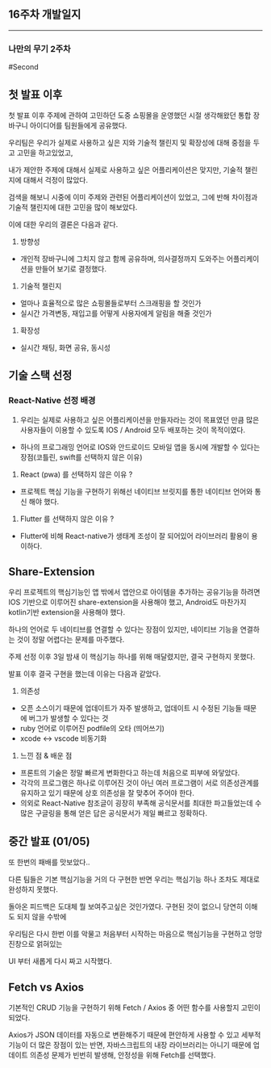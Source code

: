 <h2> 16주차 개발일지 </h2>
<hr>
<h3>나만의 무기 2주차</h3>

#Second

## 첫 발표 이후

첫 발표 이후 주제에 관하여 고민하던 도중 쇼핑몰을 운영했던 시절 생각해왔던 통합 장바구니 아이디어를 팀원들에게 공유했다.

우리팀은 우리가 실제로 사용하고 싶은 지와 기술적 챌린지 및 확장성에 대해 중점을 두고 고민을 하고있었고,

내가 제안한 주제에 대해서 실제로 사용하고 싶은 어플리케이션은 맞지만, 기술적 챌린지에 대해서 걱정이 많았다.

검색을 해보니 시중에 이미 주제와 관련된 어플리케이션이 있었고, 그에 반해 차이점과 기술적 챌린지에 대한 고민을 많이 해보았다.

이에 대한 우리의 결론은 다음과 같다.

1. 방향성
- 개인적 장바구니에 그치지 않고 함께 공유하며, 의사결정까지 도와주는 어플리케이션을 만들어 보기로 결정했다.

1. 기술적 챌린지
- 얼마나 효율적으로 많은 쇼핑몰들로부터 스크래핑을 할 것인가
- 실시간 가격변동, 재입고를 어떻게 사용자에게 알림을 해줄 것인가

1. 확장성
- 실시간 채팅, 화면 공유, 동시성

## 기술 스택 선정

### React-Native 선정 배경

1. 우리는 실제로 사용하고 싶은 어플리케이션을 만들자라는 것이 목표였던 만큼 많은 사용자들이 이용할 수 있도록 IOS / Android 모두 배포하는 것이 목적이였다.
- 하나의 프로그래밍 언어로 IOS와 안드로이드 모바일 앱을 동시에 개발할 수 있다는 장점(코틀린, swift를 선택하지 않은 이유)
1. React (pwa) 를 선택하지 않은 이유 ?
- 프로젝트 핵심 기능을 구현하기 위해선 네이티브 브릿지를 통한 네이티브 언어와 통신 해야 했다.
1. Flutter 를 선택하지 않은 이유 ?
- Flutter에 비해 React-native가 생태계 조성이 잘 되어있어 라이브러리 활용이 용이하다.

## Share-Extension

우리 프로젝트의 핵심기능인 앱 밖에서 앱안으로 아이템을 추가하는 공유기능을 하려면 IOS 기반으로 이루어진 share-extension을 사용해야 했고, Android도 마찬가지 kotlin기반 extension을 사용해야 했다.

하나의 언어로 두 네이티브를 연결할 수 있다는 장점이 있지만, 네이티브 기능을 연결하는 것이 정말 어렵다는 문제를 마주했다.

주제 선정 이후 3일 밤새 이 핵심기능 하나를 위해 매달렸지만, 결국  구현하지 못했다.

발표 이후 결국 구현을 했는데 이유는 다음과 같았다.

1. 의존성
- 오픈 소스이기 때문에 업데이트가 자주 발생하고, 업데이트 시 수정된 기능들 때문에 버그가 발생할 수 있다는 것
- ruby 언어로 이루어진 podfile의 오타 (띄어쓰기)
- xcode ↔ vscode 비동기화

1. 느낀 점 & 배운 점
- 프론트의 기술은 정말 빠르게 변화한다고 하는데 처음으로 피부에 와닿았다.
- 각각의 프로그램은 하나로 이루어진 것이 아닌 여러 프로그램이 서로 의존성관계를 유지하고 있기 때문에 상호 의존성을 잘 맞추어 주어야 한다.
- 의외로 React-Native 참조글이 굉장히 부족해 공식문서를 최대한 파고들었는데 수많은 구글링을 통해 얻은 답은 공식문서가 제일 빠르고 정확하다.

## 중간 발표 (01/05)

또 한번의 패배를 맛보았다..

다른 팀들은 기본 핵심기능을 거의 다 구현한 반면 우리는 핵심기능 하나 조차도 제대로 완성하지 못했다.

돌아온 피드백은 도대체 뭘 보여주고싶은 것인가였다. 구현된 것이 없으니 당연히 이해도 되지 않을 수밖에

우리팀은 다시 한번 이를 악물고 처음부터 시작하는 마음으로 핵심기능을 구현하고 엉망진창으로 얽혀있는

UI 부터 새롭게 다시 짜고 시작했다.

## Fetch vs Axios

기본적인 CRUD 기능을 구현하기 위해 Fetch / Axios 중 어떤 함수를 사용할지 고민이 되었다.

Axios가 JSON 데이터를 자동으로 변환해주기 때문에 편안하게 사용할 수 있고 세부적 기능이 더 많은 장점이 있는 반면, 자바스크립트의 내장 라이브러리는 아니기 때문에 업데이트 의존성 문제가 빈번히 발생해, 안정성을 위해 Fetch를 선택했다.